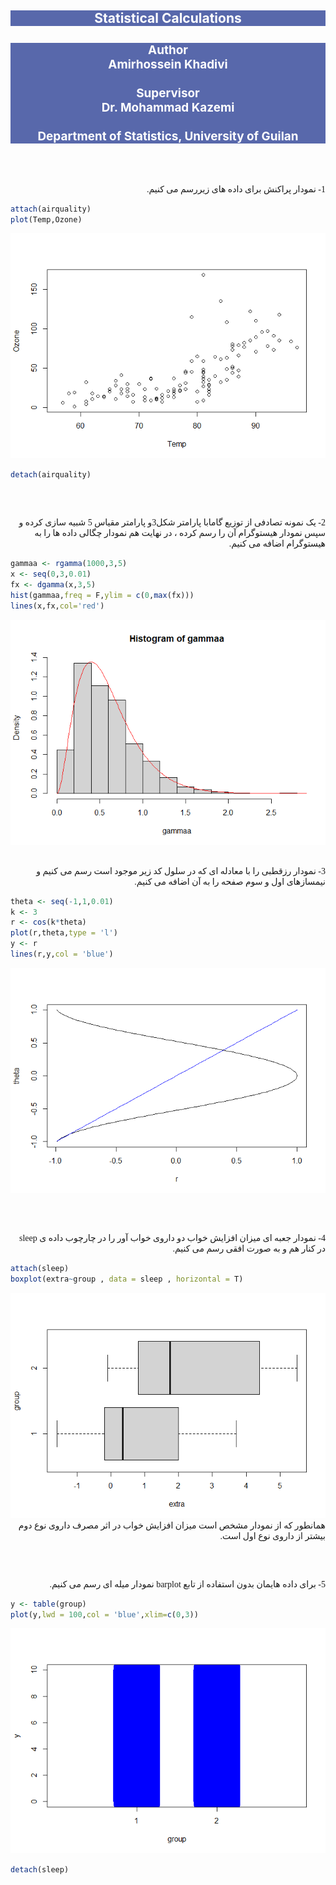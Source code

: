 
<html>

<style>
p   {align-text: center; font-family: "XB Niloofar"}
</style>

<body>

</body>

</html>

<html>

<body>

<style>
h2    {background-color:#001A80A6 ; text-align: center ; color:white}
h3    {background-color:#001A80A6 ; text-align: center ; color : white ; font-size:135%}
p     {direction: rtl; font-family: "XB Niloofar"}
</style>

<h2 style={font-family: "XB Niloofar">
Statistical Calculations
</h2>

<h3 style={font-family: "XB Niloofar">
Author <br>
Amirhossein Khadivi <br> <br>
Supervisor <br>
Dr. Mohammad Kazemi <br> <br>
Department of Statistics, University of Guilan
<br>
</h3>

<p>

<br> <br>

1- نمودار پراکنش برای داده های زیررسم می کنیم.

``` r
attach(airquality)
plot(Temp,Ozone)
```

![](SC3_files/figure-gfm/unnamed-chunk-1-1.png)<!-- -->

``` r
detach(airquality)
```

<br> <br>

2- یک نمونه تصادفی از توزیع گامابا پارامتر شکل3و پارامتر مقیاس 5 شبیه
سازی کرده و سپس نمودار هیستوگرام آن را رسم کرده ، در نهایت هم نمودار
چگالی داده ها را به هیستوگرام اضافه می کنیم.

``` r
gammaa <- rgamma(1000,3,5)
x <- seq(0,3,0.01)
fx <- dgamma(x,3,5)
hist(gammaa,freq = F,ylim = c(0,max(fx)))
lines(x,fx,col='red')
```

![](SC3_files/figure-gfm/unnamed-chunk-2-1.png)<!-- --> <br> <br>

3- نمودار رزقطبی را با معادله ای که در سلول کد زیر موجود است رسم می کنیم
و نیمسازهای اول و سوم صفحه را به آن اضافه می کنیم.

``` r
theta <- seq(-1,1,0.01)
k <- 3
r <- cos(k*theta)
plot(r,theta,type = 'l')
y <- r
lines(r,y,col = 'blue')
```

![](SC3_files/figure-gfm/unnamed-chunk-3-1.png)<!-- -->

<br> <br>

4- نمودار جعبه ای میزان افزایش خواب دو داروی خواب آور را در چارچوب داده
ی sleep در کنار هم و به صورت افقی رسم می کنیم.

``` r
attach(sleep)
boxplot(extra~group , data = sleep , horizontal = T)
```

![](SC3_files/figure-gfm/unnamed-chunk-4-1.png)<!-- --> <br> همانطور که
از نمودار مشخص است میزان افزایش خواب در اثر مصرف داروی نوع دوم بیشتر از
داروی نوع اول است.

<br> <br>

5- برای داده هایمان بدون استفاده از تابع barplot نمودار میله ای رسم می
کنیم.

``` r
y <- table(group)
plot(y,lwd = 100,col = 'blue',xlim=c(0,3))
```

![](SC3_files/figure-gfm/unnamed-chunk-5-1.png)<!-- -->

``` r
detach(sleep)
```

<br> <br>

</p>

</body>

</html>
